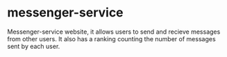 # messenger-service

Messenger-service website, it allows users to send and recieve messages from other users. It also has a ranking counting the number of messages sent by each user. 
